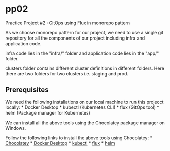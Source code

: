 # pp02
Practice Project #2 : GitOps using Flux in monorepo pattern

As we choose monorepo pattern for our project, we need to use a single git repository for all the components of our project including infra and application code. 

infra code lies in the "infra/" folder and application code lies in the "app/" folder. 

clusters folder contains different cluster definitions in different folders. Here there are two folders for two clusters i.e. staging and prod.

## Prerequisites
We need the following installations on our local machine to run this projecct locally:
    * Docker Desktop
    * kubectl (Kubernetes CLI)
    * flux (GitOps tool)
    * helm (Package manager for Kubernetes)

We can install all the above tools using the Chocolatey package manager on Windows.

Follow the following links to install the above tools using Chocolatey:
    * [Chocolatey](https://chocolatey.org/install)
    * [Docker Desktop](https://chocolatey.org/packages/docker-desktop)
    * [kubectl](https://kubernetes.io/docs/tasks/tools/install-kubectl-windows/#install-kubectl-binary-using-chocolatey-on-windows)
    * [flux](https://community.chocolatey.org/packages/flux)
    * [helm](https://community.chocolatey.org/packages/helm)



